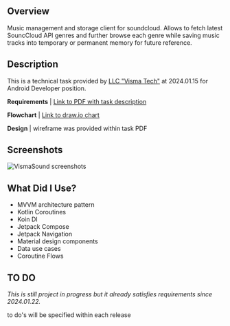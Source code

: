 ## Overview

Music management and storage client for soundcloud. Allows to fetch latest
SouncCloud API genres and further browse each genre while saving music
tracks into temporary or permanent memory for future reference.

## Description

This is a technical task provided by [LLC "Visma Tech"](https://www.visma.com/) at 2024.01.15
for Android
Developer position.

**Requirements** |
[Link to PDF with task description](https://drive.google.com/file/d/1CbzVlzKzaqUqIv5bUB0cR0kFhtPimqQy/view?usp=sharing)

**Flowchart** |
[Link to draw.io chart](https://drive.google.com/file/d/1CifWst1fcZVz7QoV5mvc5nFPmAgh9Ib8/view?usp=sharing)

**Design** | wireframe was provided within task PDF

## Screenshots

![VismaSound screenshots](https://i.ibb.co/NVdZFhS/vismasound-main-screenshot.png "VismaSound screenshots")

## What Did I Use?

- MVVM architecture pattern
- Kotlin Coroutines
- Koin DI
- Jetpack Compose
- Jetpack Navigation
- Material design components
- Data use cases
- Coroutine Flows

## TO DO

*This is still project in progress but it already satisfies requirements since 2024.01.22.*

to do's will be specified within each release